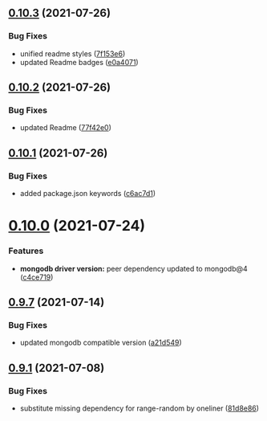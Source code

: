 ## [0.10.3](https://github.com/VaclavObornik/mongodash/compare/v0.10.2...v0.10.3) (2021-07-26)


### Bug Fixes

* unified readme styles ([7f153e6](https://github.com/VaclavObornik/mongodash/commit/7f153e6f09d791296793991dcfdbfab0a7d10277))
* updated Readme badges ([e0a4071](https://github.com/VaclavObornik/mongodash/commit/e0a4071cfb1f5a358bfd710bd82dc348b2ee72fa))

## [0.10.2](https://github.com/VaclavObornik/mongodash/compare/v0.10.1...v0.10.2) (2021-07-26)


### Bug Fixes

* updated Readme ([77f42e0](https://github.com/VaclavObornik/mongodash/commit/77f42e04af577225394f6223a6efec1308d45997))

## [0.10.1](https://github.com/VaclavObornik/mongodash/compare/v0.10.0...v0.10.1) (2021-07-26)


### Bug Fixes

* added package.json keywords ([c6ac7d1](https://github.com/VaclavObornik/mongodash/commit/c6ac7d11a19b72dbb58d13135be058f4430522c7))

# [0.10.0](https://github.com/VaclavObornik/mongodash/compare/v0.9.7...v0.10.0) (2021-07-24)


### Features

* **mongodb driver version:** peer dependency updated to mongodb@4 ([c4ce719](https://github.com/VaclavObornik/mongodash/commit/c4ce7193b81b80f44eb2d1033c5ed8ad07004b36))

## [0.9.7](https://github.com/VaclavObornik/mongodash/compare/v0.9.6...v0.9.7) (2021-07-14)


### Bug Fixes

* updated mongodb compatible version ([a21d549](https://github.com/VaclavObornik/mongodash/commit/a21d549d24d69f9d93f8df4fc83c13ddf6d575d3))

## [0.9.1](https://github.com/VaclavObornik/mongodash/compare/v0.9.0...v0.9.1) (2021-07-08)


### Bug Fixes

* substitute missing dependency for range-random by oneliner ([81d8e86](https://github.com/VaclavObornik/mongodash/commit/81d8e861318fbdbcc5342ad23b11700baba11e7c))
